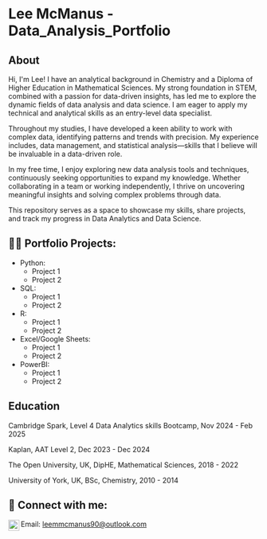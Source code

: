<h1> Lee McManus - Data_Analysis_Portfolio </h1>
<h2> About </h2>
<p>Hi, I'm Lee! I have an analytical background in Chemistry and a Diploma of Higher Education in Mathematical Sciences. My strong foundation in STEM, combined with a passion for data-driven insights, has led me to explore the dynamic fields of data analysis and data science. I am eager to apply my technical and analytical skills as an entry-level data specialist.</p>

<p>Throughout my studies, I have developed a keen ability to work with complex data, identifying patterns and trends with precision. My experience includes, data management, and statistical analysis—skills that I believe will be invaluable in a data-driven role.</p>

<p>In my free time, I enjoy exploring new data analysis tools and techniques, continuously seeking opportunities to expand my knowledge. Whether collaborating in a team or working independently, I thrive on uncovering meaningful insights and solving complex problems through data.</p>

<p>This repository serves as a space to showcase my skills, share projects, and track my progress in Data Analytics and Data Science.</p>

<h2>👨‍💻 Portfolio Projects:</h2>


* Python:
  * Project 1
  * Project 2
* SQL:
  * Project 1
  * Project 2
* R:
  * Project 1
  * Project 2
* Excel/Google Sheets:    
  * Project 1
  * Project 2
* PowerBI:
  * Project 1
  * Project 2


<h2>Education</h2>

Cambridge Spark, Level 4 Data Analytics skills Bootcamp, Nov 2024 - Feb 2025

Kaplan, AAT Level 2, Dec 2023 - Dec 2024

The Open University, UK, DipHE, Mathematical Sciences, 2018 - 2022

University of York, UK, BSc, Chemistry, 2010 - 2014

<h2> 🤳 Connect with me:</h2>

[<img align="left" alt="Lee_McManus | LinkedIn" width="22px" src="https://cdn.jsdelivr.net/npm/simple-icons@v3/icons/linkedin.svg" />][linkedin]

[linkedin]: https://linkedin.com/in/lee-mcmanus/

Email: leemmcmanus90@outlook.com
